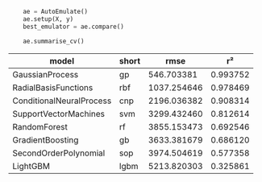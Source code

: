 ```python
    ae = AutoEmulate()
    ae.setup(X, y)
    best_emulator = ae.compare()
```

```python
    ae.summarise_cv()
```

| model                     | short | rmse       | r²       |
|---------------------------|-------|------------|----------|
| GaussianProcess           | gp    | 546.703381 | 0.993752 |
| RadialBasisFunctions      | rbf   | 1037.254646| 0.978469 |
| ConditionalNeuralProcess  | cnp   | 2196.036382| 0.908314 |
| SupportVectorMachines     | svm   | 3299.432460| 0.812614 |
| RandomForest              | rf    | 3855.153473| 0.692546 |
| GradientBoosting          | gb    | 3633.381679| 0.686120 |
| SecondOrderPolynomial     | sop   | 3974.504619| 0.577358 |
| LightGBM                  | lgbm  | 5213.820303| 0.325861 |